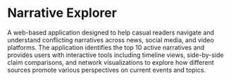 # Narrative Explorer

A web-based application designed to help casual readers navigate and understand conflicting narratives across news, social media, and video platforms. The application identifies the top 10 active narratives and provides users with interactive tools including timeline views, side-by-side claim comparisons, and network visualizations to explore how different sources promote various perspectives on current events and topics. 